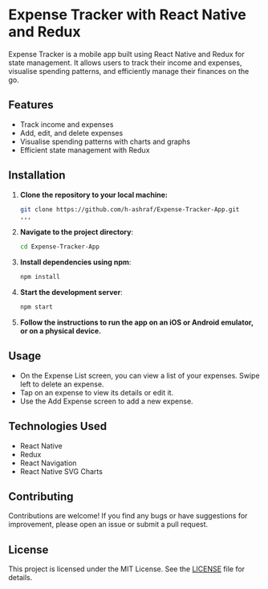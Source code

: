 # Expense Tracker with React Native and Redux

Expense Tracker is a mobile app built using React Native and Redux for state management. It allows users to track their income and expenses, visualise spending patterns, and efficiently manage their finances on the go.

## Features

- Track income and expenses
- Add, edit, and delete expenses
- Visualise spending patterns with charts and graphs
- Efficient state management with Redux

## Installation

1. **Clone the repository to your local machine:**

   ```sh
   git clone https://github.com/h-ashraf/Expense-Tracker-App.git
   ,,,
2. **Navigate to the project directory**:
   ```sh
   cd Expense-Tracker-App
   ```
3. **Install dependencies using npm**:
   ```sh
   npm install
   ```
4. **Start the development server**:
   ```sh
   npm start
   ```
5. **Follow the instructions to run the app on an iOS or Android emulator, or on a physical device.**

## Usage

- On the Expense List screen, you can view a list of your expenses. Swipe left to delete an expense.
- Tap on an expense to view its details or edit it.
- Use the Add Expense screen to add a new expense.

## Technologies Used

- React Native
- Redux
- React Navigation
- React Native SVG Charts


## Contributing

Contributions are welcome! If you find any bugs or have suggestions for improvement, please open an issue or submit a pull request.

## License

This project is licensed under the MIT License. See the [LICENSE](LICENSE) file for details.

